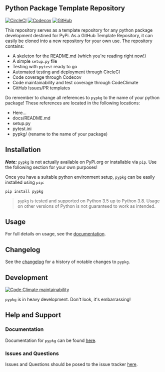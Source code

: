## Python Package Template Repository

[![CircleCI](https://img.shields.io/circleci/build/github/paradoxysm/pypkg?style=flat-square)](https://circleci.com/gh/paradoxysm/pypkg/tree/master)
[![Codecov](https://flat.badgen.net/codecov/c/github/paradoxysm/pypkg?label=coverage)](https://codecov.io/gh/paradoxysm/pypkg)
[![GitHub](https://flat.badgen.net/github/license/paradoxysm/pypkg)](https://github.com/paradoxysm/pypkg/blob/master/LICENSE)

This repository serves as a template repository for any python package development destined for PyPi. As a GitHub Template Repository, it can easily be cloned into a new repository for your own use. The repository contains:
 - A skeleton for the README.md (which you're reading right now!)
 - A simple `setup.py` file
 - Testing with `pytest` ready to go
 - Automated testing and deployment through CircleCI
 - Code coverage through Codecov
 - Code maintainability and test coverage through CodeClimate
 - GitHub Issues/PR templates

Do remember to change all references to `pypkg` to the name of your python package! These references are located in the following locations:
 - Here...
 - docs/README.md
 - setup.py
 - pytest.ini
 - pypkg/ (rename to the name of your package)

## Installation

***Note:*** `pypkg` is not actually available on PyPi.org or installable via `pip`. Use the following section for your own purposes!

Once you have a suitable python environment setup, `pypkg` can be easily installed using `pip`:
```
pip install pypkg
```
> `pypkg` is tested and supported on Python 3.5 up to Python 3.8. Usage on other versions of Python is not guaranteed to work as intended.

## Usage

For full details on usage, see the [documentation](https://github.com/paradoxysm/pypkg/tree/master/doc).

## Changelog

See the [changelog](https://github.com/paradoxysm/pypkg/blob/master/CHANGES.md) for a history of notable changes to `pypkg`.

## Development

[![Code Climate maintainability](https://img.shields.io/codeclimate/maintainability-percentage/paradoxysm/pypkg?style=flat-square)](https://codeclimate.com/github/paradoxysm/pypkg/maintainability)

`pypkg` is in heavy development. Don't look, it's embarrassing!

## Help and Support

### Documentation

Documentation for `pypkg` can be found [here](https://github.com/paradoxysm/pypkg/tree/master/doc).

### Issues and Questions

Issues and Questions should be posed to the issue tracker [here](https://github.com/paradoxysm/pypkg/issues).
